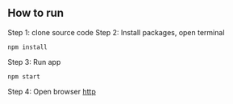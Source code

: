 ## How to run

Step 1: clone source code
Step 2: Install packages, open terminal
```
npm install
```
Step 3: Run app
```
npm start
```
Step 4: Open browser [http](http://localhost:3000/)